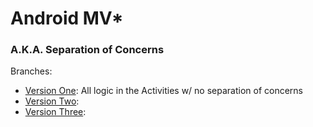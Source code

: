 # Android MV*

### A.K.A. Separation of Concerns

Branches:
* [Version One](): All logic in the Activities w/ no separation of concerns
* [Version Two]():
* [Version Three]():

